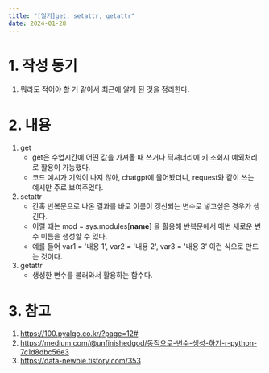 ```yaml
---
title: "[일기]get, setattr, getattr"
date: 2024-01-28
---
```


# 1. 작성 동기
1. 뭐라도 적어야 할 거 같아서 최근에 알게 된 것을 정리한다. 

# 2. 내용
1. get
    - get은 수업시간에 어떤 값을 가져올 때 쓰거나 딕셔너리에 키 조회시 예외처리로 활용이 가능했다.
    - 코드 예시가 기억이 나지 않아, chatgpt에 물어봤더니, request와 같이 쓰는 예시만 주로 보여주었다.
2. setattr
    - 간혹 반복문으로 나온 결과를 바로 이름이 갱신되는 변수로 넣고싶은 경우가 생긴다.
    - 이럴 떄는 mod = sys.modules[__name__] 을 활용해 반복문에서 매번 새로운 변수 이름을 생성할 수 있다.
    - 예를 들어 var1 = '내용 1', var2 = '내용 2', var3 = '내용 3' 이런 식으로 만드는 것이다.
3. getattr
    - 생성한 변수를 불러와서 활용하는 함수다. 


# 3. 참고
1. https://100.pyalgo.co.kr/?page=12#
2. https://medium.com/@unfinishedgod/동적으로-변수-생성-하기-r-python-7c1d8dbc56e3
3. https://data-newbie.tistory.com/353